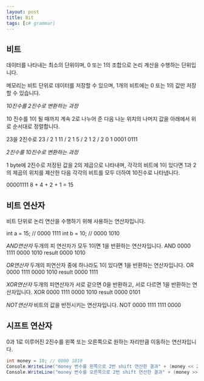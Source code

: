 ```yaml
---
layout: post
title: Bit
tags: [c# grammar]
---
```


## 비트


데이터를 나타내는 최소의 단위이며, 0 또는 1의 조합으로
논리 계산을 수행하는 단위입니다.

메모리는 비트 단위로 데이터를 저장할 수 있으며, 1개의 비트에는
0 또는 1의 값만 저장할 수 있습니다.

*10진수를 2진수로 변환하는 과정*

10 진수를 1이 될 때까지 계속 2로 나누어 준 다음
나눈 위치의 나머지 값을 아래에서 위로 순서대로 정렬합니다.

23을 2진수로
23 / 2 1
11 / 2 1
5 / 2 1
2 / 2 0
1
0001 0111

*2진수를 10진수로 변환하는 과정*

1 byte에 2진수로 저장된 값을 2의 제곱으로 나타내며,
각각의 비트에 1이 있다면 1과 2의 제곱의 위치를 졔산한 다음
각각의 비트를 모두 더하여 10진수로 나타냅니다.

00001111
8 + 4 + 2 + 1 = 15

## 비트 연산자


비트 단위로 논리 연산을 수행하기 위해 사용하는 연산자입니다.

int a = 15; // 0000 1111
int b = 10; // 0000 1010

*AND연산자*
두개의 피 연산자가 모두 1이면 1을 반환하는 연산자입니다.
AND     0000 1111
        0000 1010
result  0000 1010

*OR연산자*
두개의 피연산자 중에 하나라도 1이 있다면 1을 반환하는 연산자입니다.
OR      0000 1111
        0000 1010
result  0000 1111

*XOR연산자*
두개의 피연산자가 서로 같으면 0을 반환하고, 서로 다르면 1을 반환하는 연산자입니다.
XOR     0000 1111
        0000 1010
result  0000 0101

*NOT연산자*
비트의 값을 반전시키는 연산자입니다.
NOT 0000 1111
    1111 0000

## 시프트 연산자


0과 1로 이루어진 2진수를 왼쪽 또는 오른쪽으로
원하는 자리만큼 이동하는 연산자입니다.

~~~C#
int money = 10; // 0000 1010
Console.WriteLine("money 변수를 왼쪽으로 2번 shift 연산한 결과" + (money << 2));
Console.WriteLine("money 변수를 오른쪽으로 2번 shift 연산한 결과" + (money >> 2));
~~~